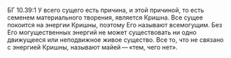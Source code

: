 БГ 10.39:1	У всего сущего есть причина, и этой причиной, то есть семенем материального творения, является Кришна. Все сущее покоится на энергии Кришны, поэтому Его называют всемогущим. Без Его могущественных энергий не может существовать ни одно движущееся или неподвижное живое существо. Все то, что не связано с энергией Кришны, называют майей — «тем, чего нет».